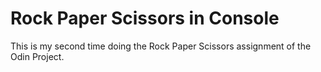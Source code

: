 # Rock Paper Scissors in Console

This is my second time doing the Rock Paper Scissors assignment of the Odin Project.